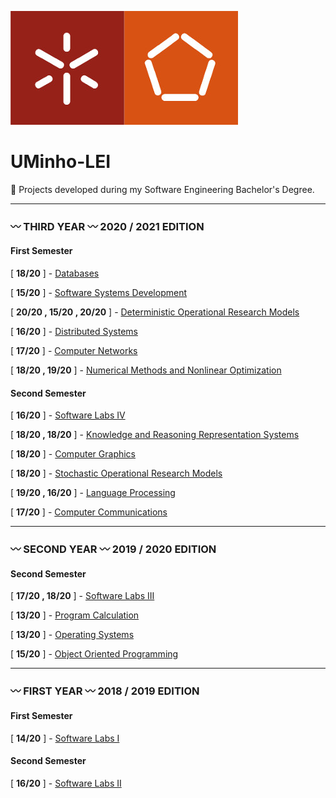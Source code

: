 ![alt text](https://github.com/L-Pinto/UMinho-LEI/blob/main/UM_logo.jpg)

# UMinho-LEI
:small_orange_diamond: Projects developed during my Software Engineering Bachelor's Degree.

***

### :wavy_dash: THIRD YEAR :wavy_dash:      2020 / 2021 EDITION

#### First Semester 
[ **18/20** ] - [Databases](https://github.com/L-Pinto/UMinho-LEI/tree/main/III/BD)

[ **15/20** ] - [Software Systems Development](https://github.com/L-Pinto/UMinho-LEI/tree/main/III/DSS)

[ **20/20 , 15/20 , 20/20** ] - [Deterministic Operational Research Models](https://github.com/L-Pinto/UMinho-LEI/tree/main/III/MDIO)

[ **16/20** ] - [Distributed Systems](https://github.com/L-Pinto/UMinho-LEI/tree/main/III/SD)

[ **17/20** ] - [Computer Networks](https://github.com/L-Pinto/UMinho-LEI/tree/main/III/RC)

[ **18/20 , 19/20** ] - [Numerical Methods and Nonlinear Optimization](https://github.com/L-Pinto/UMinho-LEI/tree/main/III/MNOL)

#### Second Semester 
[ **16/20** ] - [Software Labs IV](https://github.com/L-Pinto/UMinho-LEI/tree/main/III/LI4)

[ **18/20 , 18/20** ] - [Knowledge and Reasoning Representation Systems](https://github.com/L-Pinto/UMinho-LEI/tree/main/III/SRCR)

[ **18/20** ] - [Computer Graphics](https://github.com/L-Pinto/UMinho-LEI/tree/main/III/CG)

[ **18/20** ] - [Stochastic Operational Research Models](https://github.com/L-Pinto/UMinho-LEI/tree/main/III/MEIO)

[ **19/20 , 16/20** ] - [Language Processing](https://github.com/L-Pinto/UMinho-LEI/tree/main/III/PL)

[ **17/20** ] - [Computer Communications](https://github.com/L-Pinto/UMinho-LEI/tree/main/III/CC)


***

### :wavy_dash: SECOND YEAR :wavy_dash:      2019 / 2020 EDITION

#### Second Semester 
[ **17/20 , 18/20** ] - [Software Labs III](https://github.com/L-Pinto/UMinho-LEI/tree/main/II/LI3)

[ **13/20** ] - [Program Calculation](https://github.com/L-Pinto/UMinho-LEI/tree/main/II/CP)

[ **13/20** ] - [Operating Systems](https://github.com/L-Pinto/UMinho-LEI/tree/main/II/SO)

[ **15/20** ] - [Object Oriented Programming](https://github.com/L-Pinto/UMinho-LEI/tree/main/II/POO)


***

### :wavy_dash: FIRST YEAR :wavy_dash:      2018 / 2019 EDITION

#### First Semester 
[ **14/20** ] - [Software Labs I](https://github.com/L-Pinto/UMinho-LEI/tree/main/I/LI1)

#### Second Semester 
[ **16/20** ] - [Software Labs II](https://github.com/L-Pinto/UMinho-LEI/tree/main/I/LI2)
